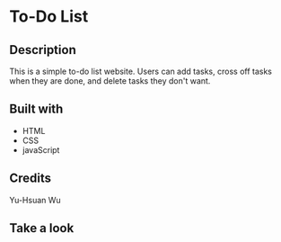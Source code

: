 # To-Do List

## Description
This is a simple to-do list website. Users can add tasks, cross off tasks when they are done, and delete tasks they don't want.

## Built with
* HTML
* CSS
* javaScript

## Credits
Yu-Hsuan Wu

## Take a look
